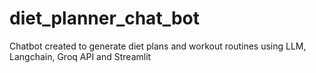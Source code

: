 # diet_planner_chat_bot
Chatbot created to generate diet plans and  workout routines using LLM, Langchain, Groq API and Streamlit
